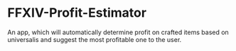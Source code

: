 # FFXIV-Profit-Estimator
An app, which will automatically determine profit on crafted items based on universalis and suggest the most profitable one to the user.
